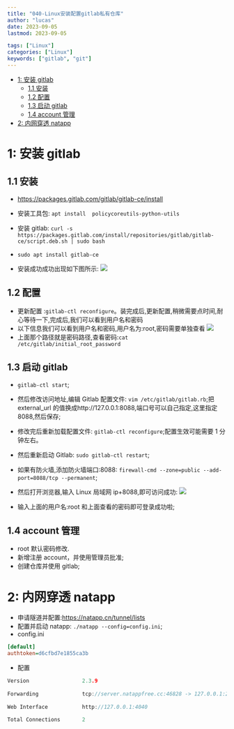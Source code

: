 ```yaml
---
title: "040-Linux安装配置gitlab私有仓库"
author: "lucas"
date: 2023-09-05
lastmod: 2023-09-05

tags: ["Linux"]
categories: ["Linux"]
keywords: ["gitlab", "git"]
---
```


- [1: 安装 gitlab](#1-安装-gitlab)
  - [1.1 安装](#11-安装)
  - [1.2 配置](#12-配置)
  - [1.3 启动 gitlab](#13-启动-gitlab)
  - [1.4 account 管理](#14-account-管理)
- [2: 内网穿透 natapp](#2-内网穿透-natapp)

# 1: 安装 gitlab

## 1.1 安装

- https://packages.gitlab.com/gitlab/gitlab-ce/install
- 安装工具包: `apt install  policycoreutils-python-utils`
- 安装 gitlab: `curl -s https://packages.gitlab.com/install/repositories/gitlab/gitlab-ce/script.deb.sh | sudo bash`
- `sudo apt install gitlab-ce`

- 安装成功成功出现如下图所示:
  ![](/images/gitlab_001.png)

## 1.2 配置

- 更新配置 :`gitlab-ctl reconfigure`。装完成后,更新配置,稍微需要点时间,耐心等待一下,完成后,我们可以看到用户名和密码
- 以下信息我们可以看到用户名和密码,用户名为:root,密码需要单独查看
  ![](/images/gitlab_002.png)
- 上面那个路径就是密码路径,查看密码:`cat /etc/gitlab/initial_root_password`

## 1.3 启动 gitlab

- `gitlab-ctl start`;

- 然后修改访问地址,编辑 Gitlab 配置文件: `vim /etc/gitlab/gitlab.rb`;把 external_url 的值换成http://127.0.0.1:8088,端口号可以自己指定,这里指定8088,然后保存;
- 修改完后重新加载配置文件: `gitlab-ctl reconfigure`;配置生效可能需要 1 分钟左右。
- 然后重新启动 Gitlab: `sudo gitlab-ctl restart`;
- 如果有防火墙,添加防火墙端口:8088: `firewall-cmd --zone=public --add-port=8088/tcp --permanent`;
- 然后打开浏览器,输入 Linux 局域网 ip+8088,即可访问成功:
  ![](/images/gitlab_003.png)
- 输入上面的用户名:root 和上面查看的密码即可登录成功啦;

## 1.4 account 管理

- root 默认密码修改.
- 新增注册 account，并使用管理员批准;
- 创建仓库并使用 gitlab;

# 2: 内网穿透 natapp

- 申请隧道并配置:https://natapp.cn/tunnel/lists
- 配置并启动 natapp: `./natapp --config=config.ini`;
- config.ini

```ini
[default]
authtoken=d6cfbd7e1855ca3b
```

- 配置

```go
Version                 2.3.9                                                           │Version                 2.3.9
                                                                                        │
Forwarding              tcp://server.natappfree.cc:46828 -> 127.0.0.1:22                │Forwarding              http://s7nakp.natappfree.cc -> 127.0.0.1:9989
                                                                                        │
Web Interface           http://127.0.0.1:4040                                           │Web Interface           http://127.0.0.1:4040
                                                                                        │
Total Connections       2                                                               │Total Connections       0
```
